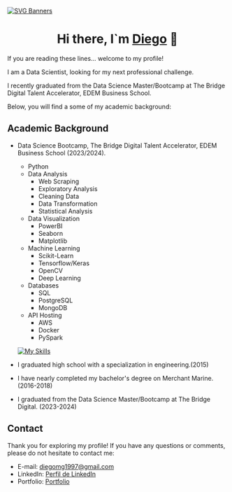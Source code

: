 

[![SVG Banners](https://svg-banners.vercel.app/api?type=typeWriter&text1=Diego%20Mateos%20%F0%9F%91%A8%E2%80%8D%F0%9F%92%BB&width=800&height=400)](https://github.com/Akshay090/svg-banners)

<div align=center>
  <h1>Hi there, I`m <a href="https://www.linkedin.com/in/diego-mateos-60595922b/">Diego</a> 👋</h1>
</div>

If you are reading these lines... welcome to my profile!

I am a Data Scientist, looking for my next professional challenge.

I recently graduated from the Data Science Master/Bootcamp at The Bridge Digital Talent Accelerator, EDEM Business School.

Below, you will find a some of my academic background:

## Academic Background

- Data Science Bootcamp, The Bridge Digital Talent Accelerator, EDEM Business School (2023/2024).
    - Python
    - Data Analysis
      - Web Scraping 
      - Exploratory Analysis
      - Cleaning Data
      - Data Transformation
      - Statistical Analysis
    - Data Visualization
      - PowerBI
      - Seaborn
      - Matplotlib
    - Machine Learning
      - Scikit-Learn
      - Tensorflow/Keras
      - OpenCV
      - Deep Learning
    - Databases
      - SQL
      - PostgreSQL
      - MongoDB
    - API Hosting
      - AWS
      - Docker
      - PySpark
    
    [![My Skills](https://skillicons.dev/icons?i=py,vscode,sqlite,mysql,mongodb,postgres,postman,github,tensorflow,aws,docker&perline=11)](https://skillicons.dev)


- I graduated high school with a specialization in engineering.(2015)
    
- I have nearly completed my bachelor's degree on Merchant Marine. (2016-2018)

- I graduated from the Data Science Master/Bootcamp at The Bridge Digital. (2023-2024)


## Contact


Thank you for exploring my profile! If you have any questions or comments, please do not hesitate to contact me:

- E-mail: diegomg1997@gmail.com
- LinkedIn: [Perfil de LinkedIn](https://www.linkedin.com/in/diego-mateos-gu/)
- Portfolio: [Portfolio](https://github.com/DiegooMg?tab=repositories)

